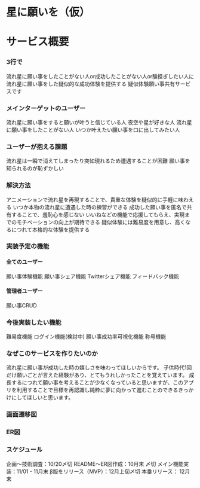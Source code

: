 # 星に願いを（仮）
# サービス概要
### 3行で
流れ星に願い事をしたことがない人or成功したことがない人or験担ぎしたい人に
流れ星に願い事をした疑似的な成功体験を提供する
疑似体験願い事共有サービスです
### メインターゲットのユーザー
流れ星に願い事をすると願いが叶うと信じている人
夜空や星が好きな人
流れ星に願い事をしたことがない人
いつか叶えたい願い事を口に出してみたい人
### ユーザーが抱える課題
流れ星は一瞬で消えてしまったり突如現れるため遭遇することが困難
願い事を知られるのが恥ずかしい
### 解決方法
アニメーションで流れ星を再現することで、貴重な体験を疑似的に手軽に味わえる
いつか本物の流れ星に遭遇した時の練習ができる
成功した願い事を匿名で共有することで、羞恥心を感じない
いいねなどの機能で応援してもらえ、実現までのモチベーションの向上が期待できる
疑似体験には難易度を用意し、高くなるにつれて本格的な体験を提供する
### 実装予定の機能
#### 全てのユーザー
願い事体験機能
願い事シェア機能
Twitterシェア機能
フィードバック機能
#### 管理者ユーザー
願い事CRUD
### 今後実装したい機能
難易度機能
ログイン機能(検討中)
願い事成功率可視化機能
称号機能
### なぜこのサービスを作りたいのか
流れ星に願い事が成功した時の嬉しさを味わってほしいからです。
子供時代1回だけ願いごとが言えた経験があり、とてもうれしかったことを覚えています。
成長するにつれて願い事を考えることが少なくなっていると思いますが、このアプリを利用することで目標を再認識し純粋に夢に向かって進むことのできるきっかけにしてほしいと思います。
### 画面遷移図
### ER図
### スケジュール
企画〜技術調査：10/20〆切
README〜ER図作成：10月末 〆切
メイン機能実装：11/01 - 11月末
β版をリリース（MVP）：12月上旬〆切
本番リリース： 12月末
